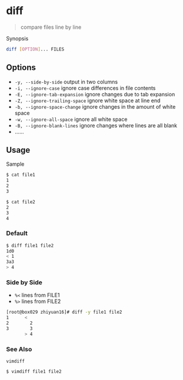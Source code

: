 # diff

> compare files line by line

Synopsis

```bash
diff [OPTION]... FILES
```

## Options

- `-y, --side-by-side` output in two columns
- `-i, --ignore-case` ignore case differences in file contents
- `-E, --ignore-tab-expansion` ignore changes due to tab expansion
- `-Z, --ignore-trailing-space` ignore white space at line end
- `-b, --ignore-space-change` ignore changes in the amount of white space
- `-w, --ignore-all-space` ignore all white space
- `-B, --ignore-blank-lines` ignore changes where lines are all blank
- ……

## Usage

Sample

```bash
$ cat file1
1
2
3

$ cat file2
2
3
4
```

### Default

```bash
$ diff file1 file2
1d0
< 1
3a3
> 4
```

### Side by Side

- `%<` lines from FILE1
- `%>` lines from FILE2

```bash
[root@box029 zhiyuan16]# diff -y file1 file2
1      <
2        2
3        3
       > 4
```

### See Also

`vimdiff`

```bash
$ vimdiff file1 file2
```
